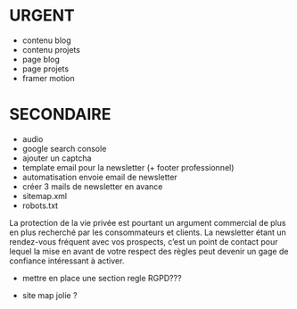 # URGENT

- contenu blog
- contenu projets
- page blog
- page projets
- framer motion

# SECONDAIRE

- audio
- google search console
- ajouter un captcha
- template email pour la newsletter (+ footer professionnel)
- automatisation envoie email de newsletter
- créer 3 mails de newsletter en avance
- sitemap.xml
- robots.txt

La protection de la vie privée est pourtant un argument commercial de plus en plus recherché par les consommateurs et clients. La newsletter étant un rendez-vous fréquent avec vos prospects, c’est un point de contact pour lequel la mise en avant de votre respect des règles peut devenir un gage de confiance intéressant à activer.

- mettre en place une section regle RGPD???

- site map jolie ?
